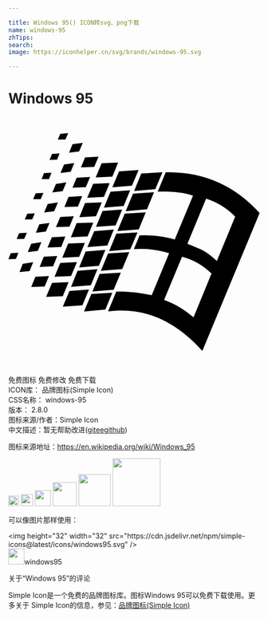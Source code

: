 ```yaml
---

title: Windows 95() ICON转svg、png下载
name: windows-95
zhTips: 
search: 
image: https://iconhelper.cn/svg/brands/windows-95.svg

---
```


# Windows 95  <small style="font-size: 60%;font-weight: 100"></small>

<div id="svg" class="svg-wrap">
<svg role="img" xmlns="http://www.w3.org/2000/svg" viewBox="0 0 24 24"><title>Windows 95 icon</title><path d="M5.713 1.596l-.756.068-.238.55.734-.017.26-.601zm1.39.927l-.978.137-.326.807.96-.12.345-.824zM4.89 3.535l-.72.05-.24.567.721-.017.239-.6zm3.724.309l-1.287.068-.394.961 1.27-.053.411-.976zm1.87.566l-1.579.069-.566 1.357 1.596-.088.548-1.338zm-4.188.037l-.977.153-.343.806.976-.12.344-.839zm6.143.668l-1.87.135-.636 1.527 1.87-.154.636-1.508zm2.925.219c-.11 0-.222 0-.334.002l-.767 1.851c1.394-.03 2.52.088 3.373.38l-1.748 4.2c-.955-.304-2.082-.444-3.36-.394l-.539 1.305a8.762 8.762 0 013.364.396l-1.663 4.014c-1.257-.27-2.381-.395-3.386-.344l-.782 1.887c3.362-.446 6.347.822 9.008 3.773L24 9.23c-2.325-2.575-5.2-3.879-8.637-3.896zm-.644.002l-2.024.12-.687 1.68 2.025-.189.686-1.611zm-10.602.05l-.719.036-.224.566h.703l.24-.601zm3.69.397l-1.287.069-.395.959 1.27-.05.412-.978zM5.54 6.3l-.994.154-.344.807.979-.121.359-.84zm4.137.066l-1.58.069L7.53 7.77l1.596-.085.55-1.32zm1.955.688l-1.871.135-.635 1.527 1.887-.154.619-1.508zm2.281.19l-2.01.136-.7 1.682 2.04-.19.67-1.629zm-10.568.066l-.739.035-.238.564h.719l.258-.6zm3.705.293l-1.303.085-.394.961 1.287-.035.41-1.011zm11.838.255a6.718 6.718 0 012.777 1.717l-1.75 4.237c-.617-.584-1.15-.961-1.611-1.149l-1.201-.498 1.785-4.307zM4.734 8.22l-.976.154-.344.807.961-.12.36-.841zm4.186 0l-1.594.052-.549 1.354 1.594-.086.549-1.32zm1.957.668L8.99 9.04l-.619 1.508 1.87-.135.636-1.527zm2.246.275l-2.006.12-.703 1.665 2.041-.156.668-1.629zm-10.602.104l-.718.033-.24.549.718-.016.24-.566zm3.725.273l-1.289.07-.41.961 1.287-.03.412-1zm1.87.6l-1.596.05-.55 1.356 1.598-.084.547-1.322zm-4.186.037l-.979.136-.324.805.959-.119.344-.822zm6.14.633l-1.87.154-.653 1.527 1.906-.154.617-1.527zm2.266.275l-2.025.12-.686 1.663 2.025-.172.686-1.611zm-10.568.031l-.739.037-.238.565.72-.016.257-.586zm3.673.362l-1.289.068-.41.978 1.305-.05.394-.996zm-2.285.533l-.976.154-.326.805.96-.12.342-.84zm4.153.07l-1.596.066-.565 1.356 1.612-.084.549-1.338zm1.957.666l-1.889.154-.617 1.526 1.886-.15.62-1.53zm2.28.223l-2.025.12-.685 1.665 2.041-.172.67-1.613zM.962 13.02l-.738.053-.223.567.72-.02.24-.6zm3.705.31l-1.285.07-.395.976 1.287-.05.393-.997zm11.922.07c1.08.29 2.024.821 2.814 1.613l-1.715 4.183c-.892-.754-1.82-1.32-2.814-1.664l1.715-4.133zm-10.035.515L4.957 14l-.549 1.32 1.578-.066.567-1.338zm-4.184.014l-.996.156-.309.789.961-.105.344-.84zm6.14.67l-1.904.154-.617 1.527 1.889-.154.633-1.527zm2.231.324l-2.025.123-.686 1.682 2.026-.174.685-1.631zm-6.863.328l-1.3.068-.397.979 1.285-.053.412-.994zm1.871.584l-1.578.068-.566 1.334 1.595-.064.549-1.338zm1.953.701l-1.867.137-.635 1.51 1.87-.137.632-1.51zm2.23.31l-2.005.122-.703 1.68 2.04-.19.669-1.611Z"/></svg>
</div>
<detail full-name='windows-95'></detail>

<div class="detail-page">
<p>
<span><span class="badge-success badge">免费图标</span> <span class="badge-success badge">免费修改</span>  <span class="badge-success badge">免费下载</span> </span>
<br/>
<span>
ICON库：
<span class="badge-secondary badge">品牌图标(Simple Icon)</span> 
</span>
<br/>
<span>
CSS名称：
<span class="badge-secondary badge">windows-95</span> 
</span>

<br/>
<span>
版本：
<span class="badge-secondary badge">2.8.0</span> 
</span>
<br/>
<span>图标来源/作者：<span class="badge-light badge">Simple Icon</span></span> 
<br/>
<span class="zh-detail">中文描述：暂无<span class="help-link"><span>帮助改进</span>(<a href="https://gitee.com/liuwave/icon-helper/edit/master/json/brands/windows-95.json" target="_blank" rel="noopener noreferrer">gitee</a><a href="https://github.com/liuwave/icon-helper/edit/master/json/brands/windows-95.json" target="_blank" rel="noopener noreferrer">github</a></span>)</span><br/>
</p>
</div><div class="description description alert alert-light"><p>图标来源地址：<a href="https://en.wikipedia.org/wiki/Windows_95" target="_blank" rel="noopener noreferrer">https://en.wikipedia.org/wiki/Windows_95</a></p></div>
<div class="alert alert-dark">
<img height="21" width="21" src="https://cdn.jsdelivr.net/npm/simple-icons@latest/icons/windows95.svg" />
<img height="24" width="24" src="https://cdn.jsdelivr.net/npm/simple-icons@latest/icons/windows95.svg" />
<img height="32" width="32" src="https://cdn.jsdelivr.net/npm/simple-icons@latest/icons/windows95.svg" />
<img height="48" width="48" src="https://cdn.jsdelivr.net/npm/simple-icons@latest/icons/windows95.svg" />
<img height="64" width="64" src="https://cdn.jsdelivr.net/npm/simple-icons@latest/icons/windows95.svg" />
<img height="96" width="96" src="https://cdn.jsdelivr.net/npm/simple-icons@latest/icons/windows95.svg" />

</div>
<div>
  <p>可以像图片那样使用：    
  </p>
  <div class="alert alert-primary" style="font-size: 14px">
    &lt;img height="32" width="32" src="https://cdn.jsdelivr.net/npm/simple-icons@latest/icons/windows95.svg" /&gt;
    <copy-btn content='<img height="32" width="32" src="https://cdn.jsdelivr.net/npm/simple-icons@latest/icons/windows95.svg" />'></copy-btn>
  </div>
  <div class="alert alert-secondary">
    <img height="32" width="32" src="https://cdn.jsdelivr.net/npm/simple-icons@latest/icons/windows95.svg" />windows95
    <copy-btn content="windows95" btn-title="复制图标名称"></copy-btn>
  </div>
</div>

<Vssue title="关于“Windows 95”的评论" >关于“Windows 95”的评论</Vssue>


<div><p>Simple Icon是一个免费的品牌图标库。图标Windows 95可以免费下载使用。更多关于  Simple Icon的信息，参见：<a target="_blank" href="https://iconhelper.cn/brands.html">品牌图标(Simple Icon)</a>
</p></div>
